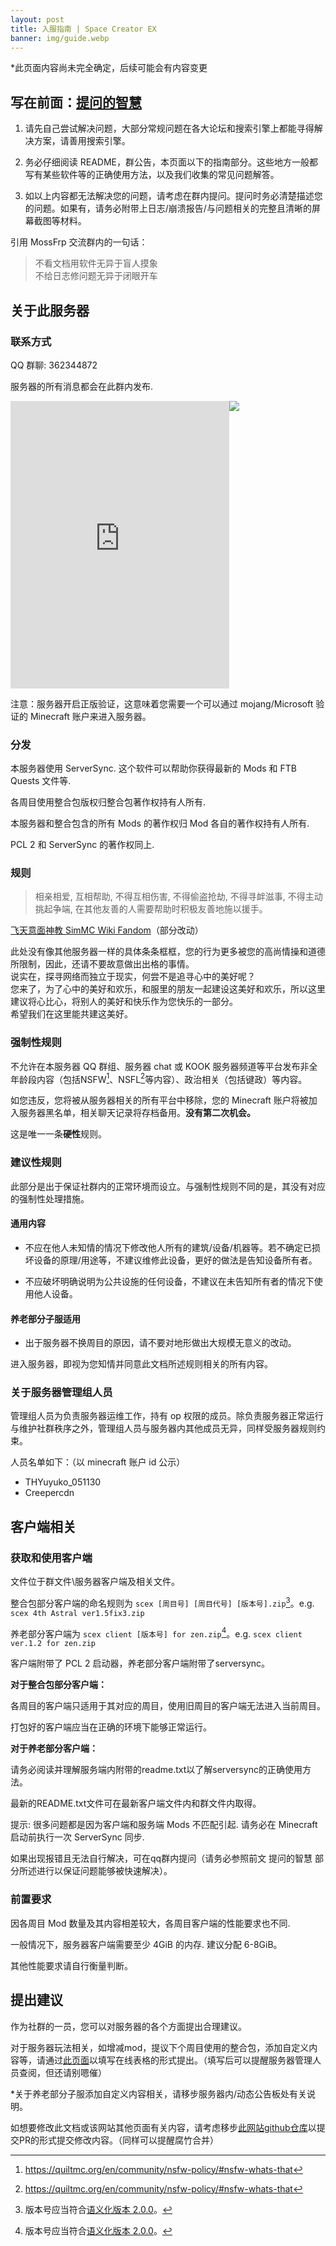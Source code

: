 ```yaml
---
layout: post
title: 入服指南 | Space Creator EX
banner: img/guide.webp
---
```


[repo]: https://github.com/x051130x/x051130x.github.io
[chartonline]: https://docs.qq.com/sheet/DRllNandVZnhiSHpi?groupUin=CwSqoW5XsYBSZbLzoun5Xw%253D%253D&ADUIN=1161254733&ADSESSION=1671259113&ADTAG=CLIENT.QQ.5929_.0&ADPUBNO=27255&tab=BB08J2&u=de053c6228aa45629deaadc71d257d03
[l=rule]: https://simmc.fandom.com/zh/wiki/%E9%A3%9E%E5%A4%A9%E6%84%8F%E9%9D%A2%E7%A5%9E%E6%95%99
[^1]: <https://quiltmc.org/en/community/nsfw-policy/#nsfw-whats-that>
[^2]: 版本号应当符合[语义化版本 2.0.0](https://semver.org/lang/zh-CN/)。

*此页面内容尚未完全确定，后续可能会有内容变更

## 写在前面：[提问的智慧](https://github.com/ryanhanwu/How-To-Ask-Questions-The-Smart-Way/blob/main/README-zh_CN.md)

1. 请先自己尝试解决问题，大部分常规问题在各大论坛和搜索引擎上都能寻得解决方案，请善用搜索引擎。

2. 务必仔细阅读 README，群公告，本页面以下的指南部分。这些地方一般都写有某些软件等的正确使用方法，以及我们收集的常见问题解答。

3. 如以上内容都无法解决您的问题，请考虑在群内提问。提问时务必清楚描述您的问题。如果有，请务必附带上日志/崩溃报告/与问题相关的完整且清晰的屏幕截图等材料。

引用 MossFrp 交流群内的一句话：

> 不看文档用软件无异于盲人摸象<br>
> 不给日志修问题无异于闭眼开车

## 关于此服务器

### 联系方式

QQ 群聊: 362344872

服务器的所有消息都会在此群内发布.

<!-- qq 群 QRcode 与 KOOK 小工具面板 -->
<div style="display: flex; flex-wrap: wrap;">
<iframe src="https://kookapp.cn/widget?id=1129643531263467&theme=dark" width="350" height="460" allowtransparency="true" frameborder="0"></iframe>
<img src="{{ "/img/qrcode.webp" | prepend: site.baseurl }}" class="img-fluid">
</div>

注意：服务器开启正版验证，这意味着您需要一个可以通过 mojang/Microsoft 验证的 Minecraft 账户来进入服务器。

### 分发

本服务器使用 ServerSync. 这个软件可以帮助你获得最新的 Mods 和 FTB Quests 文件等.

各周目使用整合包版权归整合包著作权持有人所有.

本服务器和整合包含的所有 Mods 的著作权归 Mod 各自的著作权持有人所有.

PCL 2 和 ServerSync 的著作权同上.

### 规则

> 相亲相爱, 互相帮助, 不得互相伤害, 不得偷盗抢劫, 不得寻衅滋事, 不得主动挑起争端, 在其他友善的人需要帮助时积极友善地施以援手。

[飞天意面神教 SimMC Wiki Fandom][l=rule]（部分改动）

<div class="approved">
此处没有像其他服务器一样的具体条条框框，您的行为更多被您的高尚情操和道德所限制，因此，还请不要故意做出出格的事情。<br>
说实在，探寻网络而独立于现实，何尝不是追寻心中的美好呢？<br>
您来了，为了心中的美好和欢乐，和服里的朋友一起建设这美好和欢乐，所以这里建议将心比心，将别人的美好和快乐作为您快乐的一部分。<br>
希望我们在这里能共建这美好。
</div>

### 强制性规则

不允许在本服务器 QQ 群组、服务器 chat 或 KOOK 服务器频道等平台发布非全年龄段内容（包括NSFW[^1]、NSFL[^1]等内容）、政治相关（包括键政）等内容。

如您违反，您将被从服务器相关的所有平台中移除，您的 Minecraft 账户将被加入服务器黑名单，相关聊天记录将存档备用。**没有第二次机会。**

这是唯一一条**硬性**规则。

### 建议性规则

此部分是出于保证社群内的正常环境而设立。与强制性规则不同的是，其没有对应的强制性处理措施。

#### 通用内容

* 不应在他人未知情的情况下修改他人所有的建筑/设备/机器等。若不确定已损坏设备的原理/用途等，不建议维修此设备，更好的做法是告知设备所有者。

* 不应破坏明确说明为公共设施的任何设备，不建议在未告知所有者的情况下使用他人设备。

#### 养老部分子服适用

* 出于服务器不换周目的原因，请不要对地形做出大规模无意义的改动。

进入服务器，即视为您知情并同意此文档所述规则相关的所有内容。

### 关于服务器管理组人员

管理组人员为负责服务器运维工作，持有 op 权限的成员。除负责服务器正常运行与维护社群秩序之外，管理组人员与服务器内其他成员无异，同样受服务器规则约束。

人员名单如下：（以 minecraft 账户 id 公示）

* THYuyuko_051130
* Creepercdn

## 客户端相关

### 获取和使用客户端

   文件位于群文件\服务器客户端及相关文件。

   整合包部分客户端的命名规则为 `scex [周目号] [周目代号] [版本号].zip`[^2]。e.g. `scex 4th Astral ver1.5fix3.zip`

   养老部分客户端为 `scex client [版本号] for zen.zip`[^2]。e.g. `scex client ver.1.2 for zen.zip`

   客户端附带了 PCL 2 启动器，养老部分客户端附带了serversync。

   **对于整合包部分客户端：**

   各周目的客户端只适用于其对应的周目，使用旧周目的客户端无法进入当前周目。

   打包好的客户端应当在正确的环境下能够正常运行。

   **对于养老部分客户端：**

   请务必阅读并理解服务端内附带的readme.txt以了解serversync的正确使用方法。

   最新的README.txt文件可在最新客户端文件内和群文件内取得。

   <div class=warning>
   提示: 很多问题都是因为客户端和服务端 Mods 不匹配引起. 请务必在 Minecraft 启动前执行一次 ServerSync 同步.
   </div>

   如果出现报错且无法自行解决，可在qq群内提问（请务必参照前文 提问的智慧 部分所述进行以保证问题能够被快速解决）。

### 前置要求

   因各周目 Mod 数量及其内容相差较大，各周目客户端的性能要求也不同.

   一般情况下，服务器客户端需要至少 4GiB 的内存. 建议分配 6-8GiB。

   其他性能要求请自行衡量判断。

## 提出建议

   作为社群的一员，您可以对服务器的各个方面提出合理建议。

   对于服务器玩法相关，如增减mod，提议下个周目使用的整合包，添加自定义内容等，请通过[此页面][chartonline]以填写在线表格的形式提出。（填写后可以提醒服务器管理人员查阅，但还请别嗯催）

   *关于养老部分子服添加自定义内容相关，请移步服务器内/动态公告板处有关说明。

   如想要修改此文档或该网站其他页面有关内容，请考虑移步[此网站github仓库][repo]以提交PR的形式提交修改内容。（同样可以提醒腐竹合并）
